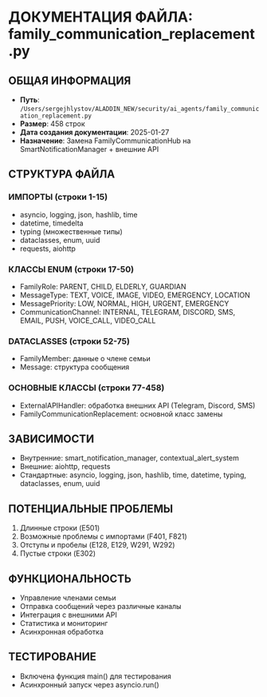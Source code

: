 # ДОКУМЕНТАЦИЯ ФАЙЛА: family_communication_replacement.py

## ОБЩАЯ ИНФОРМАЦИЯ
- **Путь**: `/Users/sergejhlystov/ALADDIN_NEW/security/ai_agents/family_communication_replacement.py`
- **Размер**: 458 строк
- **Дата создания документации**: 2025-01-27
- **Назначение**: Замена FamilyCommunicationHub на SmartNotificationManager + внешние API

## СТРУКТУРА ФАЙЛА

### ИМПОРТЫ (строки 1-15)
- asyncio, logging, json, hashlib, time
- datetime, timedelta
- typing (множественные типы)
- dataclasses, enum, uuid
- requests, aiohttp

### КЛАССЫ ENUM (строки 17-50)
- FamilyRole: PARENT, CHILD, ELDERLY, GUARDIAN
- MessageType: TEXT, VOICE, IMAGE, VIDEO, EMERGENCY, LOCATION
- MessagePriority: LOW, NORMAL, HIGH, URGENT, EMERGENCY
- CommunicationChannel: INTERNAL, TELEGRAM, DISCORD, SMS, EMAIL, PUSH, VOICE_CALL, VIDEO_CALL

### DATACLASSES (строки 52-75)
- FamilyMember: данные о члене семьи
- Message: структура сообщения

### ОСНОВНЫЕ КЛАССЫ (строки 77-458)
- ExternalAPIHandler: обработка внешних API (Telegram, Discord, SMS)
- FamilyCommunicationReplacement: основной класс замены

## ЗАВИСИМОСТИ
- Внутренние: smart_notification_manager, contextual_alert_system
- Внешние: aiohttp, requests
- Стандартные: asyncio, logging, json, hashlib, time, datetime, typing, dataclasses, enum, uuid

## ПОТЕНЦИАЛЬНЫЕ ПРОБЛЕМЫ
1. Длинные строки (E501)
2. Возможные проблемы с импортами (F401, F821)
3. Отступы и пробелы (E128, E129, W291, W292)
4. Пустые строки (E302)

## ФУНКЦИОНАЛЬНОСТЬ
- Управление членами семьи
- Отправка сообщений через различные каналы
- Интеграция с внешними API
- Статистика и мониторинг
- Асинхронная обработка

## ТЕСТИРОВАНИЕ
- Включена функция main() для тестирования
- Асинхронный запуск через asyncio.run()